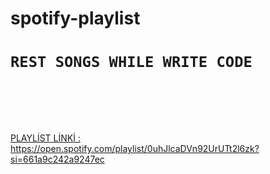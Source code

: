 # spotify-playlist
<code><h1>REST SONGS WHILE WRITE CODE
  </h1></code>
  <a href="https://open.spotify.com/playlist/0uhJlcaDVn92UrUTt2l6zk?si=661a9c242a9247ec">PLAYLİST LİNKİ : https://open.spotify.com/playlist/0uhJlcaDVn92UrUTt2l6zk?si=661a9c242a9247ec</a>
